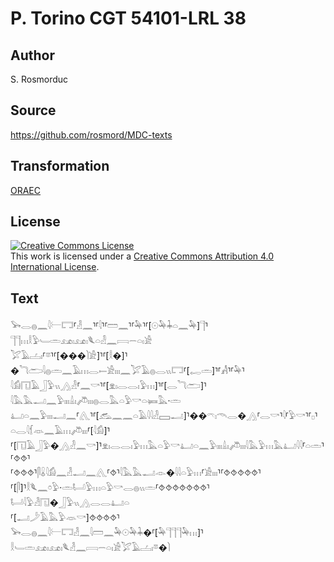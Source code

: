 # P. Torino CGT 54101-LRL 38

## Author

S. Rosmorduc

## Source

https://github.com/rosmord/MDC-texts

## Transformation

[ORAEC](https://oraec.github.io/)

## License

<a rel="license" href="http://creativecommons.org/licenses/by/4.0/"><img alt="Creative Commons License" style="border-width:0" src="https://i.creativecommons.org/l/by/4.0/88x31.png" /></a><br />This work is licensed under a <a rel="license" href="http://creativecommons.org/licenses/by/4.0/">Creative Commons Attribution 4.0 International License</a>.

## Text

𓅨𓂋𓐍𓈖𓇋𓍕𓉐⸢𓁐𓈖⸣⸢𓇋⸣⸢𓏠𓈖⸣⸢𓅆⸣⸢[𓇳𓅆𓇓𓏏𓈖𓅆]𓊹⸣𓊹𓊹𓏥𓎛𓅱𓄑𓏛𓃭𓏤𓃭𓏤𓆰𓏏𓁐𓈖𓇯𓌒𓏏𓏤𓀀<br>
𓅯𓄿𓐟𓏤⸢𓎼⸣⸢[���𓌙𓀀]⸣⸢[𓎛�]⸣�𓆓𓂧𓇋𓐍𓏛𓈖𓄿𓏥𓂋𓍿𓀀𓏤𓏤𓏤𓈖𓅯𓄿𓐍𓂋𓏭𓉐⸢[𓉻𓏛]⸣⸢𓀻⸣⸢𓅆⸣<br>
𓇋𓀁𓉔𓄿𓃀𓅱𓏭𓂻𓁐⸢𓈖𓎡⸣⸢[𓁷𓏤𓂋𓂋𓏤𓅱𓏥]⸣⸢[𓂋𓆓𓂧]⸣𓇋𓅓𓅓𓂝𓈖𓅱𓏤𓏤𓏤𓏙𓏤𓌾𓏤𓏤𓏤𓐍𓂋𓅓𓏏𓅱𓎡𓏏𓍃𓅓·𓏛<br>
𓂞𓏏𓈖𓅱𓏤𓏤𓏤𓂝𓈖⸢𓂽⸣⸢[𓃹𓈖𓈖𓏏𓄿𓇋𓇋𓁐𓈙𓂝]⸣��𓍼𓏤𓄭𓂋�𓂻⸢𓂋𓎡⸣𓇋⸢𓅱𓎡⸣⸢𓊪⸣𓏏𓂋𓇋𓆴𓁺𓈖𓄿𓏥𓌾𓏤𓏤𓏤⸢[𓇋𓀁]⸣<br>
⸢[𓉔𓄿𓃀𓅱�𓂻𓁐𓈖𓎡]⸣𓁷𓏤𓂋𓂋𓏤𓅱𓏥𓅓𓏏𓅱𓎡𓂞𓏏𓈖𓅱𓏤𓏤𓏤𓏙𓏤𓌾𓏤𓏤𓏤𓇋𓅓𓅱𓏥𓅓𓂞𓇋𓇋⸢𓏏𓏛⸣⸢⯑⯑⸣<br>
⸢⯑⯑⯑⸣𓋴𓏇𓇋𓀁𓈖𓁐𓂝𓈖𓂽⸢⯑⸣𓇋𓅓𓅓𓂝𓁹�𓇋𓇋𓏏𓅱𓏥⸢𓀀𓏤𓏤𓏤⸣⸢⯑⯑⯑⯑⯑⸣<br>
⸢[𓋴]⸣𓎛𓆰𓈖𓏌𓅱·𓏛𓂡𓅱𓏥𓏏𓅱𓎡𓂋𓐍𓏭𓏛⸢⯑⯑⯑⯑⯑⯑⯑⸣𓂡𓇋𓅱𓁐𓉔�𓃀𓅱𓏭𓂻𓂋𓂋𓂞𓏏<br>
⸢[𓂝𓌳𓄿𓅓𓅱𓁺𓎡]⯑⯑⯑⯑⸣<br>
𓅨𓂋𓐍𓈖𓇋𓍕𓉐𓁐𓈖𓇋𓏠𓈖𓅆𓇳𓅆𓇓�⸢[𓅆𓊹𓊹𓊹𓅆𓏥]⸣𓎛𓄑𓏛𓃭𓏤𓃭𓏤𓆰𓁐𓈖𓇯𓌒𓏏𓏤𓀀𓅯𓄿𓐟𓏤𓎼�𓌙<br>
